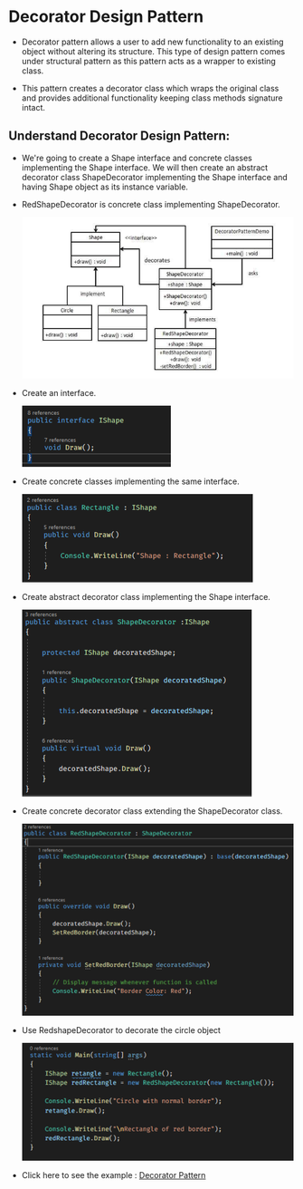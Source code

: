 
# Decorator Design Pattern

- Decorator pattern allows a user to add new functionality to an existing object without altering its structure. This type of design pattern comes under structural pattern as this pattern acts as a wrapper to existing class.

- This pattern creates a decorator class which wraps the original class and provides additional functionality keeping class methods signature intact.

## Understand Decorator Design Pattern:

  - We're going to create a Shape interface and concrete classes implementing the Shape interface. We will then create an abstract decorator class ShapeDecorator implementing the Shape interface and having Shape object as its instance variable.

  - RedShapeDecorator is concrete class implementing ShapeDecorator.

    ![image](https://github.com/dotnet-simformsolutions/decorator-design-pattern/blob/master/images/272907227-9330d2fb-5a6c-4452-8c29-11fb558bf8a5.png)
    
  - Create an interface.

    ![image](https://github.com/dotnet-simformsolutions/decorator-design-pattern/blob/master/images/272907687-1780e8b4-fe27-4831-a2f0-a9821dfe8ca6.png)

  - Create concrete classes implementing the same interface.

    ![image](https://github.com/dotnet-simformsolutions/decorator-design-pattern/blob/master/images/272907836-e78b7a16-f461-4bd0-bf54-5ae02966b7ce.png)

  - Create abstract decorator class implementing the Shape interface.

    ![image](https://github.com/dotnet-simformsolutions/decorator-design-pattern/blob/master/images/272908112-c3084856-a3b5-4d42-98cc-1c26bdaf25af.png)

  - Create concrete decorator class extending the ShapeDecorator class.

    ![image](https://github.com/dotnet-simformsolutions/decorator-design-pattern/blob/master/images/272908454-5fd28710-4681-4f25-b62d-c5588be977ae.png)

  - Use RedshapeDecorator to decorate the circle object
    
    ![image](https://github.com/dotnet-simformsolutions/decorator-design-pattern/blob/master/images/272908596-4bc00e32-53f3-404f-a9b3-3e8881d2ab7e.png)


 - Click here to see the example : [Decorator Pattern](https://github.com/jil1710/DesignPattern/tree/master/DecoratorDesignPattern)

